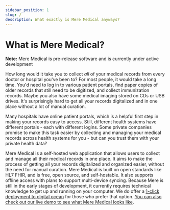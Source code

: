 ```yaml
---
sidebar_position: 1
slug: /
description: What exactly is Mere Medical anyways?
---
```


# What is Mere Medical?

**Note:** Mere Medical is pre-release software and is currently under active development

How long would it take you to collect _all_ of your medical records from every doctor or hospital you've been to? For most people, it would take a long time. You'd need to log in to various patient portals, find paper copies of older records that still need to be digitized, and collect immunization records. Maybe you also have some medical imaging stored on CDs or USB drives. It's surprisingly hard to get all your records digitalized and in one place without a lot of manual curation.

Many hospitals have online patient portals, which is a helpful first step in making your records easy to access. Still, different health systems have different portals - each with different logins. Some private companies promise to make this task easier by collecting and managing your medical records across health systems for you - but can you trust them with your private health data?

Mere Medical is a self-hosted web application that allows users to collect and manage all their medical records in one place. It aims to make the process of getting all your records digitalized and organized easier, without the need for manual curation. Mere Medical is built on open standards like HL7 FHIR, and is free, open source, and self-hostable. It also supports offline access with plans to support multi-device syncing. Because Mere is still in the early stages of development, it currently requires technical knowledge to get up and running on your computer. We do offer a [1-click deployment to digital ocean](./getting-started/deploy-to-do.md) for those who prefer that option. [You can also check out our live demo to see what Mere Medical looks like](https://app.meremedical.co).
